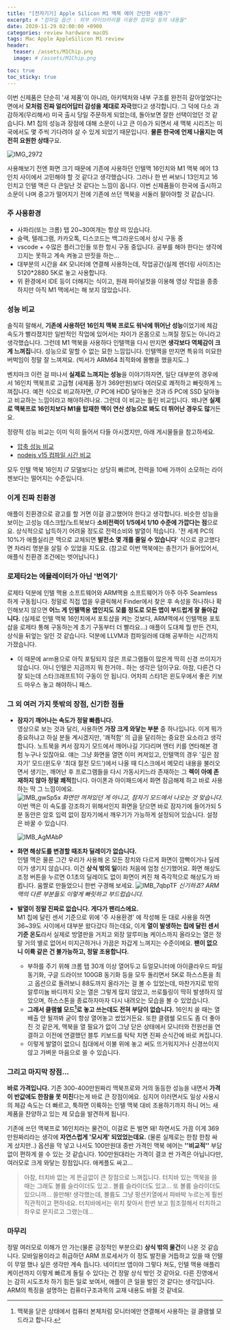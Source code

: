 ```yaml
---
title: "[전자기기] Apple Silicon M1 맥북 에어 간단한 사용기"
excerpt: # "컴파일 옵션 : 외부 라이브러리를 이용한 컴파일 등의 내용들"
date: 2020-11-29 02:00:00 +0900
categories: review hardware macOS
tags: Mac Apple AppleSilicon M1 review 
header:
  teaser: /assets/M1Chip.png
  image: # /assets/M1Chip.png 

toc: true  
toc_sticky: true 
---
```


이번 신제품은 단순히 '새 제품'이 아니라, 아키텍처와 내부 구조를 완전히 갈아엎었다는 면에서 **모처럼 진짜 얼리어답터 감성을 제대로 자극**했다고 생각합니다. 그 덕에 다소 과감하게(무리해서) 미국 출시 당일 주문하게 되었는데, 돌아보면 잘한 선택이었던 것 같습니다. M1 칩의 성능과 장점에 대해 소문이 나고 큰 이슈가 되면서 새 맥북 시리즈는 미국에서도 몇 주씩 기다려야 살 수 있게 되었기 때문입니다. **물론 한국에 언제 나올지는 여전히 요원한 상태**구요.

![IMG_2972](https://i.imgur.com/Z06OTtU.jpg)


사용해보기 전엔 화면 크기 때문에 기존에 사용하던 인텔맥 16인치와 M1 맥북 에어 13인치 사이에서 고민해야 할 것 같다고 생각했습니다. 그러나 한 번 써보니 13인치고 16인치고 인텔 맥은 다 큰일난 것 같다는 느낌이 옵니다. 이번 신제품들이 한국에 출시하고 소문이 나며 중고가 떨어지기 전에 기존에 쓰던 맥북을 서둘러 팔아야할 것 같습니다.

### 주 사용환경
- 사파리(또는 크롬) 탭 20~30여개는 항상 떠 있습니다.
- 슬랙, 텔레그램, 카카오톡, 디스코드는 백그라운드에서 상시 구동 중
- vscode + 수많은 플러그인들 또한 항시 구동 중입니다. 공부를 해야 한다는 생각에 끄지는 못하고 계속 켜놓고 딴짓을 하는...
- 대부분의 시간을 4K 모니터에 연결해 사용하는데, 작업공간(실제 렌더링 사이즈)는 5120*2880 5K로 놓고 사용합니다.
- 위 환경에서 IDE 등이 더해지는 식이고, 원래 파이널컷을 이용해 영상 작업을 종종 하지만 아직 M1 맥에서는 해 보지 않았습니다.

### 성능 비교
솔직히 말해서, **기존에 사용하던 16인치 맥북 프로도 워낙에 뛰어난 성능**이었기에 체감 속도가 빨라졌지만 일반적인 작업에 있어서는 차이가 온몸으로 느껴질 정도는 아니라고 생각했습니다. 그런데 M1 맥북을 사용하다 인텔맥을 다시 만지면 **생각보다 역체감이 크게 느껴집**니다. 성능으로 말할 수 없는 묘한 느낌입니다. 인텔맥을 만지면 특유의 미묘한 버벅임이 정말 잘 느껴져요. (빅서가 ARM64 최적화에 몰빵을 했을지도..)

벤치마크 이런 걸 떠나서 **실제로 느껴지는 성능**을 이야기하자면, 일단 대부분의 경우에서 16인치 맥북프로 고급형 (새제품 정가 369만원)보다 여러모로 쾌적하고 빠릿하게 느껴집니다. 예전 식으로 비교하자면, i7 PC에 HDD 달아놓은 것과 i5 PC에 SSD 달아놓고 비교하는 느낌이라고 해야하려나요. 그런데 이 비교는 틀린 비교입니다. 왜냐면 **실제로 맥북프로 16인치보다 M1을 탑재한 맥이 연산 성능으로 봐도 더 뛰어난 경우도 많**거든요.

정량적 성능 비교는 이미 익히 들어서 다들 아시겠지만, 아래 게시물들을 참고하세요. 

- [압축 성능 비교](https://www.clien.net/service/board/cm_mac/15635452)
- [nodejs v15 컴파일 시간 비교](https://www.clien.net/service/board/cm_mac/15634451) 

모두 인텔 맥북 16인치 i7 모델보다는 상당히 빠르며, 전력을 10배 가까이 소모하는 라이젠보다는 떨어지는 수준입니다.

### 이게 진짜 친환경

애플이 친환경으로 광고를 할 거면 이걸 광고했어야 한다고 생각합니다. 비슷한 성능을 보이는 고성능 데스크탑/노트북보다 **소비전력이 1/5에서 1/10 수준에 가깝다는 점**으로요. 상식적으로 납득하기 어려울 정도로 전력소비와 발열이 적습니다. '전 세계 PC의 10%가 애플실리콘 맥으로 교체되면 **발전소 몇 개를 줄일 수 있습니다**' 식으로 광고했다면 차라리 명분을 살릴 수 있었을 지도요. (참고로 이번 맥북에는 충전기가 들어있어서, 애플식 친환경 조건에는 벗어납니다.)

### 로제타2는 에뮬레이터가 아닌 '번역기'

로제타 덕분에 인텔 맥용 소프트웨어와 ARM맥용 소프트웨어가 아주 아주 Seamless 하게 구동됩니다. 정말로 직접 앱을 우클릭해서 Finder에서 찾은 후 속성을 하나하나 확인해보지 않으면 **어느 게 인텔맥용 앱인지도 모를 정도로 모든 앱이 부드럽게 잘 돌아갑니다.** (실제로 인텔 맥북 16인치에서 포토샵을 켜는 것보다, ARM맥에서 인텔맥용 포토샵을 로제타 통해 구동하는게 초기 구동부터 더 빨라요...) 애플이 도대체 뭘 만든 건지, 상식을 뒤엎는 일인 것 같습니다. 덕분에 LLVM과 컴파일러에 대해 공부하는 시간까지 가졌습니다.

- 이 때문에 arm용으로 아직 포팅되지 않은 프로그램들이 많은게 딱히 신경 쓰이지가 않습니다. 아니 인텔은 지금까지 뭐 한거야.. 하는 생각은 덤이구요. 아참, 다른건 다 잘 되는데 스타크래프트1이 구동이 안 됩니다. 어차피 스타1은 윈도우에서 좋은 키보드 마우스 놓고 해야하니 패스.

### 그 외 여러 가지 뜻밖의 장점, 신기한 점들

- **잠자기 깨어나는 속도가 정말 빠릅니다.**  
  영상으로 보는 것과 달리, 사용하면 **가장 크게 와닿는 부분** 중 하나입니다. 이게 뭐가 중요하냐고 하실 분들 계시겠지만, '쾌적함' 의 급을 달리하는 중요한 요소라고 생각합니다. 노트북을 켜서 잠자기 모드에서 깨어나길 기다리며 엔터 키를 연타해본 경험 누구나 있잖아요. 얘는 그냥 화면을 열면 이미 켜져있고, 인텔맥의 경우 '깊은 잠자기' 모드(윈도우 '최대 절전 모드')에서 나올 때 디스크에서 메모리 내용을 불러오면서 생기는, 깨어난 후 프로그램들을 다시 가동시키느라 존재하는 그 **렉이 아예 존재하지 않아 정말 쾌적**합니다. 아이폰과 아이패드에서 화면 잠금해제 하고 바로 사용하는 딱 그 느낌이에요.  
  ![IMB_gwSp5x](/assets/IMB_gwSp5x.GIF)
  *화면만 꺼져있던 게 아니고, 잠자기 모드에서 나오는 것 맞습니다.* 이번 맥은 이 속도를 강조하기 위해서인지 화면을 닫으면 바로 잠자기에 들어가되 5분 동안은 암호 입력 없이 잠자기에서 깨우기가 가능하게 설정되어 있습니다. 설정은 바꿀 수 있습니다.  

  ![IMB_AgMAbP](/assets/IMB_AgMAbP.GIF)  

  
  
- **화면 해상도를 변경할 때조차 딜레이가 없습니다.**  
  인텔 맥은 물론 그간 우리가 사용해 온 모든 장치와 다르게 화면이 깜빡이거나 딜레이가 생기지 않습니다. 이건 **상식 밖의 일**이라 처음에 엄청 신기했어요. 화면 해상도 조정 버튼을 누르면 0.1초의 딜레이도 없이 화면이 켜진 채 즉각적으로 해상도가 바뀝니다. 움짤로 만들었으니 한번 구경해 보세요.
  ![IMB_7qbpTF](/assets/IMB_7qbpTF.GIF)
  *신기하죠? ARM 맥의 다른 부분들도 이렇게 빠릿하고 부드럽습니다.*  


- **발열이 정말 진짜로 없습니다. 게다가 팬리스에요.**  
  M1 칩에 달린 센서 기준으로 위에 '주 사용환경' 에 작성해 둔 대로 사용을 하면 36~39도 사이에서 대부분 왔다갔다 하는데요, 이게 **열이 발생하는 칩에 달린 센서 기준 온도**라서 실제로 방열판을 거치고 외장 알루미늄 케이스까지 올라오는 열은 정말 거의 별로 없어서 미지근하거나 가끔은 차갑게 느껴지는 수준이에요. **팬이 없으니 이륙 같은 건 불가능하고, 정말 조용합니다.**
  * 부하를 주기 위해 크롬 탭 30개 이상 열어두고 듀얼모니터에 아이클라우드 파일 동기화, 구글 드라이브 100GB 동기화 등을 모두 돌리면서 5K로 하스스톤을 최고 옵션으로 돌려보니 88도까지 올라가는 걸 볼 수 있었는데, 마찬가지로 밖의 알루미늄 바디까지 오는 열은 그렇게 많지 않았고, 쓰로틀링이 딱히 발생하지 않았으며, 하스스톤을 종료하자마자 다시 내려오는 모습을 볼 수 있었습니다.
  * **그래서 클램쉘 모드[^1]로 놓고 쓰는데도 전혀 부담이 없습니다.** 16인치 쓸 때는 열 배출 안 될까봐 굳이 항상 열어놓고 썼었거든요. 또한 클램쉘 모드도 좀 더 좋아진 것 같은게, 맥북을 열 필요가 없이 그냥 닫은 상태에서 모니터와 전원선을 연결하고 이전에 연결했던 블투 키보드를 탁탁 치면 진짜 순식간에 바로 켜집니다.
  * 이렇게 발열이 없으니 침대에서 이불 위에 놓고 써도 뜨거워지거나 신경쓰이지 않고 가벼운 마음으로 쓸 수 있습니다.

[^1]: 맥북을 닫은 상태에서 컴퓨터 본체처럼 모니터에만 연결해서 사용하는 걸 클램쉘 모드라고 합니다.

### 그리고 마지막 장점...
**바로 가격입니다.** 기존 300-400만원짜리 맥북프로와 거의 동등한 성능을 내면서 **가격이 반값에도 한참을 못 미친**다는게 바로 큰 장점이에요. 심지어 이러면서도 일상 사용시의 체감 속도는 더 빠르고, 툭하면 이륙하는 인텔 맥북 대비 조용하기까지 하니 어느 새 제품을 찬양하고 있는 제 모습을 발견하게 됩니다.

기존에 쓰던 맥북프로 16인치라는 물건이, 이걸로 돈 벌면 돼! 하면서도 가끔 이게 369만원짜리라는 생각에 **자연스럽게 '모시게' 되었었는데요.** (물론 실제로는 한참 한참 싸게 샀지만..)
옵션을 막 넣고 나서도 100만원대 중반 가격인 맥북 에어는 **''비교적''** 부담없이 편하게 쓸 수 있는 것 같습니다. 100만원대라는 가격이 결코 싼 가격은 아닙니다만, 여러모로 크게 와닿는 장점입니다. 애케플도 싸고...

> 아참, 터치바 없는 게 뜬금없이 큰 장점으로 느껴집니다. 터치바 있는 맥북을 쓸 때는 그래도 볼륨 슬라이더도 있고.. 볼륨 슬라이더도 있고... 또 볼륨 슬라이더도 있으니까... 쓸만해! 생각했는데, 볼륨도 그냥 펑션키열에서 파바박 누르는게 훨씬 직관적이고 편하네요. 터치바에서는 위치 찾아서 한번 보고 힘조절해서 터치하고 좌우로 문지르고 그랬는데...



### 마무리

정말 여러모로 이해가 안 가는(물론 긍정적인 부분으로) **상식 밖의 물건**이 나온 것 같습니다. 모바일용이라고 취급하던 ARM 프로세서가 이 정도 발전을 거듭하고 있을 때 인텔이 무얼 했나 싶은 생각만 계속 듭니다. 네이티브 앱이야 그렇다 쳐도, 인텔 맥용 애플리케이션까지 이렇게 빠르게 돌릴 수 있다는 건 정말 상식 밖인 것 같아요. 다른 진영에서는 감히 시도조차 하기 힘든 일로 보여서, 애플이 큰 일을 벌인 것 같다는 생각입니다. ARM의 특징을 설명하는 컴퓨터구조과목의 교재 내용도 바뀔 것 같네요.